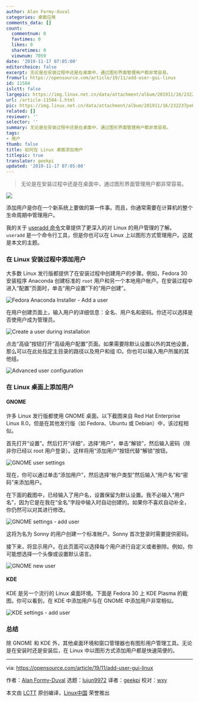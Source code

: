 ```yaml
---
author: Alan Formy-duval
categories: 桌面应用
comments_data: []
count:
  commentnum: 0
  favtimes: 0
  likes: 0
  sharetimes: 0
  viewnum: 7059
date: '2019-11-17 07:05:00'
editorchoice: false
excerpt: 无论是在安装过程中还是在桌面中，通过图形界面管理用户都非常容易。
fromurl: https://opensource.com/article/19/11/add-user-gui-linux
id: 11584
islctt: false
largepic: https://img.linux.net.cn/data/attachment/album/201911/16/232237po6ntnrnj40jjtk4.jpg
url: /article-11584-1.html
pic: https://img.linux.net.cn/data/attachment/album/201911/16/232237po6ntnrnj40jjtk4.jpg.thumb.jpg
related: []
reviewer: ''
selector: ''
summary: 无论是在安装过程中还是在桌面中，通过图形界面管理用户都非常容易。
tags:
- 用户
thumb: false
title: 如何在 Linux 桌面添加用户
titlepic: true
translator: geekpi
updated: '2019-11-17 07:05:00'
---
```



> 
> 无论是在安装过程中还是在桌面中，通过图形界面管理用户都非常容易。
> 
> 
> 


![](/data/attachment/album/201911/16/232237po6ntnrnj40jjtk4.jpg)


添加用户是你在一个新系统上要做的第一件事。而且，你通常需要在计算机的整个生命周期中管理用户。


我的关于 [useradd 命令](https://opensource.com/article/19/10/linux-useradd-command)文章提供了更深入的对 Linux 的用户管理的了解。`useradd` 是一个命令行工具，但是你也可以在 Linux 上以图形方式管理用户。这就是本文的主题。


### 在 Linux 安装过程中添加用户


大多数 Linux 发行版都提供了在安装过程中创建用户的步骤。例如，Fedora 30 安装程序 Anaconda 创建标准的 `root` 用户和另一个本地用户帐户。在安装过程中进入“配置”页面时，单击“用户设置”下的“用户创建”。


![Fedora Anaconda Installer - Add a user](/data/attachment/album/201911/16/232336uau0bmaggjngbmne.png "Fedora Anaconda Installer - Add a user")


在用户创建页面上，输入用户的详细信息：全名、用户名和密码。你还可以选择是否使用户成为管理员。


![Create a user during installation](/data/attachment/album/201911/16/232349lry0z80y1y4zqna1.png "Create a user during installation")


点击“高级”按钮打开“高级用户配置”页面。如果需要除默认设置以外的其他设置，那么可以在此处指定主目录的路径以及用户和组 ID。你也可以输入用户所属的其他组。


![Advanced user configuration](/data/attachment/album/201911/16/232412kq2ypbygqzytsstq.png "Advanced user configuration")


### 在 Linux 桌面上添加用户


#### GNOME


许多 Linux 发行版都使用 GNOME 桌面。以下截图来自 Red Hat Enterprise Linux 8.0，但是在其他发行版（如 Fedora、Ubuntu 或 Debian）中，该过程相似。


首先打开“设置”。然后打开“详细”，选择“用户”，单击“解锁”，然后输入密码（除非你已经以 root 用户登录）。这样将用“添加用户”按钮代替“解锁”按钮。


![GNOME user settings](/data/attachment/album/201911/16/232418ygjm2x1hxh3h318h.png "GNOME user settings")


现在，你可以通过单击“添加用户”，然后选择“帐户类型”然后输入“用户名”和“密码”来添加用户。


在下面的截图中，已经输入了用户名，设置保留为默认设置。我不必输入“用户名”，因为它是在我在“全名”字段中输入时自动创建的。如果你不喜欢自动补全，你仍然可以对其进行修改。


![GNOME settings - add user](/data/attachment/album/201911/16/232429v23c019992vvn0nz.png "GNOME settings - add user")


这将为名为 Sonny 的用户创建一个标准帐户。Sonny 首次登录时需要提供密码。


接下来，将显示用户。在此页面可以选择每个用户进行自定义或者删除。例如，你可能想选择一个头像或设置默认语言。


![GNOME new user](/data/attachment/album/201911/16/232445b49wfffvooffdo79.png "GNOME new user")


#### KDE


KDE 是另一个流行的 Linux 桌面环境。下面是 Fedora 30 上 KDE Plasma 的截图。你可以看到，在 KDE 中添加用户与在 GNOME 中添加用户非常相似。


![KDE settings - add user](/data/attachment/album/201911/16/232521vg5vv551nqvqcg5c.png "KDE settings - add user")


### 总结


除 GNOME 和 KDE 外，其他桌面环境和窗口管理器也有图形用户管理工具。无论是在安装时还是安装后，在 Linux 中以图形方式添加用户都是快速简便的。




---


via: <https://opensource.com/article/19/11/add-user-gui-linux>


作者：[Alan Formy-Duval](https://opensource.com/users/alanfdoss) 选题：[lujun9972](https://github.com/lujun9972) 译者：[geekpi](https://github.com/geekpi) 校对：[wxy](https://github.com/wxy)


本文由 [LCTT](https://github.com/LCTT/TranslateProject) 原创编译，[Linux中国](https://linux.cn/) 荣誉推出